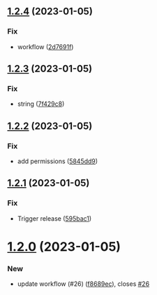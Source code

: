 ## [1.2.4](https://github.com/chiemerieezechukwu/flask-chat-flask-socketio/compare/v1.2.3...v1.2.4) (2023-01-05)


### Fix

* workflow ([2d7691f](https://github.com/chiemerieezechukwu/flask-chat-flask-socketio/commit/2d7691fed7dcd3bd088fc9c73c8abcb01fb6e9ac))

## [1.2.3](https://github.com/chiemerieezechukwu/flask-chat-flask-socketio/compare/v1.2.2...v1.2.3) (2023-01-05)


### Fix

* string ([7f429c8](https://github.com/chiemerieezechukwu/flask-chat-flask-socketio/commit/7f429c83fe01d399f238820fe1a2cd12e9133e37))

## [1.2.2](https://github.com/chiemerieezechukwu/flask-chat-flask-socketio/compare/v1.2.1...v1.2.2) (2023-01-05)


### Fix

* add permissions ([5845dd9](https://github.com/chiemerieezechukwu/flask-chat-flask-socketio/commit/5845dd9b1521674b1bdd8a0a548e476579588bd5))

## [1.2.1](https://github.com/chiemerieezechukwu/flask-chat-flask-socketio/compare/v1.2.0...v1.2.1) (2023-01-05)


### Fix

* Trigger release ([595bac1](https://github.com/chiemerieezechukwu/flask-chat-flask-socketio/commit/595bac147100d2b9bfbad6595c32d3a04717b9e2))

# [1.2.0](https://github.com/chiemerieezechukwu/flask-chat-flask-socketio/compare/v1.1.1...v1.2.0) (2023-01-05)


### New

* update workflow (#26) ([f8689ec](https://github.com/chiemerieezechukwu/flask-chat-flask-socketio/commit/f8689ece058df3fc074a47f50755bc4a111a0f39)), closes [#26](https://github.com/chiemerieezechukwu/flask-chat-flask-socketio/issues/26)
